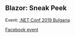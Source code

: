## Blazor: Sneak Peek

Event: [.NET Conf 2019 Bulgaria](https://www.eventbrite.com/e/net-conf-2019-bulgaria-registration-69830405623)

[Facebook event](https://www.facebook.com/events/3081667331909254/)